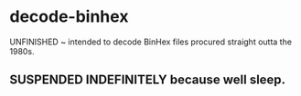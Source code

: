 # decode-binhex
UNFINISHED ~ intended to decode BinHex files procured straight outta the 1980s.

## SUSPENDED INDEFINITELY because well sleep.
